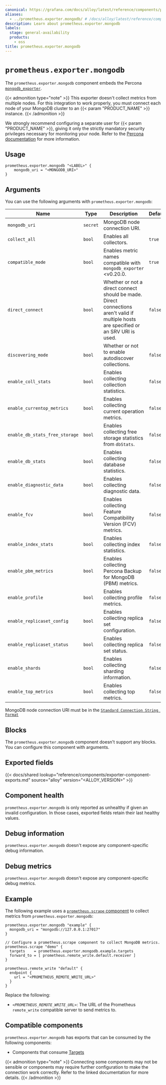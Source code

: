 ```yaml
---
canonical: https://grafana.com/docs/alloy/latest/reference/components/prometheus/prometheus.exporter.mongodb/
aliases:
  - ../prometheus.exporter.mongodb/ # /docs/alloy/latest/reference/components/prometheus.exporter.mongodb/
description: Learn about prometheus.exporter.mongodb
labels:
  stage: general-availability
  products:
    - oss
title: prometheus.exporter.mongodb
---
```


# `prometheus.exporter.mongodb`

The `prometheus.exporter.mongodb` component embeds the Percona [`mongodb_exporter`](https://github.com/percona/mongodb_exporter).

{{< admonition type="note" >}}
This exporter doesn't collect metrics from multiple nodes.
For this integration to work properly, you must connect each node of your MongoDB cluster to an {{< param "PRODUCT_NAME" >}} instance.
{{< /admonition >}}

We strongly recommend configuring a separate user for {{< param "PRODUCT_NAME" >}}, giving it only the strictly mandatory security privileges necessary for monitoring your node.
Refer to the [Percona documentation](https://github.com/percona/mongodb_exporter#permissions) for more information.

## Usage

```alloy
prometheus.exporter.mongodb "<LABEL>" {
    mongodb_uri = "<MONGODB_URI>"
}
```

## Arguments

You can use the following arguments with `prometheus.exporter.mongodb`:

| Name                           | Type     | Description                                                                                                                            | Default | Required |
| ------------------------------ | -------- | -------------------------------------------------------------------------------------------------------------------------------------- | ------- | -------- |
| `mongodb_uri`                  | `secret` | MongoDB node connection URI.                                                                                                           |         | yes      |
| `collect_all`                  | `bool`   | Enables all collectors.                                                                                                                | `true`  | no       |
| `compatible_mode`              | `bool`   | Enables metric names compatible with `mongodb_exporter` <v0.20.0.                                                                      | `true`  | no       |
| `direct_connect`               | `bool`   | Whether or not a direct connect should be made. Direct connections aren't valid if multiple hosts are specified or an SRV URI is used. | `false` | no       |
| `discovering_mode`             | `bool`   | Whether or not to enable autodiscover collections.                                                                                     | `false` | no       |
| `enable_coll_stats`            | `bool`   | Enables collecting collection statistics.                                                                                              | `false` | no       |
| `enable_currentop_metrics`     | `bool`   | Enables collecting current operation metrics.                                                                                          | `false` | no       |
| `enable_db_stats_free_storage` | `bool`   | Enables collecting free storage statistics from `dbStats`.                                                                             | `false` | no       |
| `enable_db_stats`              | `bool`   | Enables collecting database statistics.                                                                                                | `false` | no       |
| `enable_diagnostic_data`       | `bool`   | Enables collecting diagnostic data.                                                                                                    | `false` | no       |
| `enable_fcv`                   | `bool`   | Enables collecting Feature Compatibility Version (FCV) metrics.                                                                        | `false` | no       |
| `enable_index_stats`           | `bool`   | Enables collecting index statistics.                                                                                                   | `false` | no       |
| `enable_pbm_metrics`           | `bool`   | Enables collecting Percona Backup for MongoDB (PBM) metrics.                                                                           | `false` | no       |
| `enable_profile`               | `bool`   | Enables collecting profile metrics.                                                                                                    | `false` | no       |
| `enable_replicaset_config`     | `bool`   | Enables collecting replica set configuration.                                                                                          | `false` | no       |
| `enable_replicaset_status`     | `bool`   | Enables collecting replica set status.                                                                                                 | `false` | no       |
| `enable_shards`                | `bool`   | Enables collecting sharding information.                                                                                               | `false` | no       |
| `enable_top_metrics`           | `bool`   | Enables collecting top metrics.                                                                                                        | `false` | no       |

MongoDB node connection URI must be in the [`Standard Connection String Format`](https://docs.mongodb.com/manual/reference/connection-string/#std-label-connections-standard-connection-string-format)

## Blocks

The `prometheus.exporter.mongodb` component doesn't support any blocks. You can configure this component with arguments.

## Exported fields

{{< docs/shared lookup="reference/components/exporter-component-exports.md" source="alloy" version="<ALLOY_VERSION>" >}}

## Component health

`prometheus.exporter.mongodb` is only reported as unhealthy if given an invalid configuration.
In those cases, exported fields retain their last healthy values.

## Debug information

`prometheus.exporter.mongodb` doesn't expose any component-specific debug information.

## Debug metrics

`prometheus.exporter.mongodb` doesn't expose any component-specific debug metrics.

## Example

The following example uses a [`prometheus.scrape` component][scrape] to collect metrics from `prometheus.exporter.mongodb`:

```alloy
prometheus.exporter.mongodb "example" {
  mongodb_uri = "mongodb://127.0.0.1:27017"
}

// Configure a prometheus.scrape component to collect MongoDB metrics.
prometheus.scrape "demo" {
  targets    = prometheus.exporter.mongodb.example.targets
  forward_to = [ prometheus.remote_write.default.receiver ]
}

prometheus.remote_write "default" {
  endpoint {
    url = "<PROMETHEUS_REMOTE_WRITE_URL>"
  }
}
```

Replace the following:

- _`<PROMETHEUS_REMOTE_WRITE_URL>`_: The URL of the Prometheus `remote_write` compatible server to send metrics to.

[scrape]: ../prometheus.scrape/

<!-- START GENERATED COMPATIBLE COMPONENTS -->

## Compatible components

`prometheus.exporter.mongodb` has exports that can be consumed by the following components:

- Components that consume [Targets](../../../compatibility/#targets-consumers)

{{< admonition type="note" >}}
Connecting some components may not be sensible or components may require further configuration to make the connection work correctly.
Refer to the linked documentation for more details.
{{< /admonition >}}

<!-- END GENERATED COMPATIBLE COMPONENTS -->
